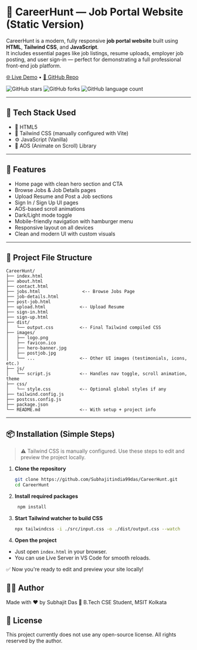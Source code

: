 # 💼 CareerHunt — Job Portal Website (Static Version)

CareerHunt is a modern, fully responsive **job portal website** built using **HTML**, **Tailwind CSS**, and **JavaScript**.  
It includes essential pages like job listings, resume uploads, employer job posting, and user sign-in — perfect for demonstrating a full professional front-end job platform.

[🌐 Live Demo](https://subhajitindia99das.github.io/CareerHunt/) • [📁 GitHub Repo](https://github.com/Subhajitindia99das/CareerHunt)

![GitHub stars](https://img.shields.io/github/stars/Subhajitindia99das/CareerHunt?style=social)
![GitHub forks](https://img.shields.io/github/forks/Subhajitindia99das/CareerHunt?style=social)
![GitHub language count](https://img.shields.io/github/languages/count/Subhajitindia99das/CareerHunt)

---

## 📌 Tech Stack Used

- 🧱 HTML5  
- 💨 Tailwind CSS (manually configured with Vite)  
- ⚙️ JavaScript (Vanilla)  
- 🎨 AOS (Animate on Scroll) Library  

---

## 🚀 Features

- Home page with clean hero section and CTA  
- Browse Jobs & Job Details pages  
- Upload Resume and Post a Job sections  
- Sign In / Sign Up UI pages  
- AOS-based scroll animations  
- Dark/Light mode toggle  
- Mobile-friendly navigation with hamburger menu  
- Responsive layout on all devices  
- Clean and modern UI with custom visuals

---

## 📁 Project File Structure

```plaintext
CareerHunt/
├── index.html
├── about.html
├── contact.html
├── jobs.html                <-- Browse Jobs Page
├── job-details.html
├── post-job.html
├── upload.html             <-- Upload Resume
├── sign-in.html
├── sign-up.html
├── dist/
│   └── output.css          <-- Final Tailwind compiled CSS
├── images/
│   ├── logo.png
│   ├── favicon.ico
│   ├── hero-banner.jpg
│   ├── postjob.jpg
│   └── ...                 <-- Other UI images (testimonials, icons, etc.)
├── js/
│   └── script.js           <-- Handles nav toggle, scroll animation, theme
├── css/
│   └── style.css           <-- Optional global styles if any
├── tailwind.config.js
├── postcss.config.js
├── package.json
└── README.md               <-- With setup + project info
```

---

## 📦 Installation (Simple Steps)

> ⚠️ Tailwind CSS is manually configured. Use these steps to edit and preview the project locally.

1. **Clone the repository**
   ```bash
   git clone https://github.com/Subhajitindia99das/CareerHunt.git
   cd CareerHunt

2. **Install required packages**
   ```bash
    npm install

4. **Start Tailwind watcher to build CSS**
   ```bash
   npx tailwindcss -i ./src/input.css -o ./dist/output.css --watch

6. **Open the project**
  - Just open `index.html` in your browser.
  - You can use Live Server in VS Code for smooth reloads.
   
✅ Now you're ready to edit and preview your site locally!

## 🧑‍💻 Author
Made with ❤️ by Subhajit Das
📍 B.Tech CSE Student, MSIT Kolkata

## 📄 License
This project currently does not use any open-source license.
All rights reserved by the author.
